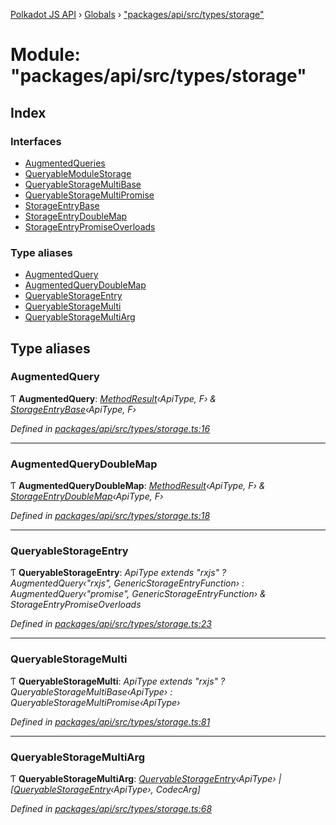[Polkadot JS API](../README.md) › [Globals](../globals.md) › ["packages/api/src/types/storage"](_packages_api_src_types_storage_.md)

# Module: "packages/api/src/types/storage"

## Index

### Interfaces

* [AugmentedQueries](../interfaces/_packages_api_src_types_storage_.augmentedqueries.md)
* [QueryableModuleStorage](../interfaces/_packages_api_src_types_storage_.queryablemodulestorage.md)
* [QueryableStorageMultiBase](../interfaces/_packages_api_src_types_storage_.queryablestoragemultibase.md)
* [QueryableStorageMultiPromise](../interfaces/_packages_api_src_types_storage_.queryablestoragemultipromise.md)
* [StorageEntryBase](../interfaces/_packages_api_src_types_storage_.storageentrybase.md)
* [StorageEntryDoubleMap](../interfaces/_packages_api_src_types_storage_.storageentrydoublemap.md)
* [StorageEntryPromiseOverloads](../interfaces/_packages_api_src_types_storage_.storageentrypromiseoverloads.md)

### Type aliases

* [AugmentedQuery](_packages_api_src_types_storage_.md#augmentedquery)
* [AugmentedQueryDoubleMap](_packages_api_src_types_storage_.md#augmentedquerydoublemap)
* [QueryableStorageEntry](_packages_api_src_types_storage_.md#queryablestorageentry)
* [QueryableStorageMulti](_packages_api_src_types_storage_.md#queryablestoragemulti)
* [QueryableStorageMultiArg](_packages_api_src_types_storage_.md#queryablestoragemultiarg)

## Type aliases

###  AugmentedQuery

Ƭ **AugmentedQuery**: *[MethodResult](_packages_api_src_types_base_.md#methodresult)‹ApiType, F› & [StorageEntryBase](../interfaces/_packages_api_src_types_storage_.storageentrybase.md)‹ApiType, F›*

*Defined in [packages/api/src/types/storage.ts:16](https://github.com/polkadot-js/api/blob/40899adf82/packages/api/src/types/storage.ts#L16)*

___

###  AugmentedQueryDoubleMap

Ƭ **AugmentedQueryDoubleMap**: *[MethodResult](_packages_api_src_types_base_.md#methodresult)‹ApiType, F› & [StorageEntryDoubleMap](../interfaces/_packages_api_src_types_storage_.storageentrydoublemap.md)‹ApiType, F›*

*Defined in [packages/api/src/types/storage.ts:18](https://github.com/polkadot-js/api/blob/40899adf82/packages/api/src/types/storage.ts#L18)*

___

###  QueryableStorageEntry

Ƭ **QueryableStorageEntry**: *ApiType extends "rxjs" ? AugmentedQuery‹"rxjs", GenericStorageEntryFunction› : AugmentedQuery‹"promise", GenericStorageEntryFunction› & StorageEntryPromiseOverloads*

*Defined in [packages/api/src/types/storage.ts:23](https://github.com/polkadot-js/api/blob/40899adf82/packages/api/src/types/storage.ts#L23)*

___

###  QueryableStorageMulti

Ƭ **QueryableStorageMulti**: *ApiType extends "rxjs" ? QueryableStorageMultiBase‹ApiType› : QueryableStorageMultiPromise‹ApiType›*

*Defined in [packages/api/src/types/storage.ts:81](https://github.com/polkadot-js/api/blob/40899adf82/packages/api/src/types/storage.ts#L81)*

___

###  QueryableStorageMultiArg

Ƭ **QueryableStorageMultiArg**: *[QueryableStorageEntry](_packages_api_src_types_storage_.md#queryablestorageentry)‹ApiType› | [[QueryableStorageEntry](_packages_api_src_types_storage_.md#queryablestorageentry)‹ApiType›, CodecArg]*

*Defined in [packages/api/src/types/storage.ts:68](https://github.com/polkadot-js/api/blob/40899adf82/packages/api/src/types/storage.ts#L68)*
